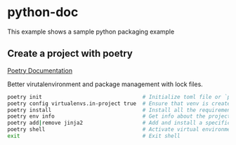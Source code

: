 # python-doc

This example shows a sample python packaging example

## Create a project with poetry

[Poetry Documentation](https://python-poetry.org/docs/basic-usage/)

Better virutalenvironment and package management with lock files.

```bash
poetry init                                # Initialize toml file or `poetry new project-name``
poetry config virtualenvs.in-project true  # Ensure that venv is created in project
poetry install                             # Install all the requirements in .venv folder
poetry env info                            # Get info about the project
poetry add|remove jinja2                   # Add and install a specific package
poetry shell                               # Activate virtual environment
exit                                       # Exit shell
``` 